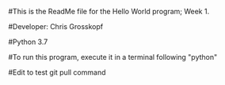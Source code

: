 #This is the ReadMe file for the Hello World program; Week 1.

#Developer: Chris Grosskopf

#Python 3.7

#To run this program, execute it in a terminal following "python"

#Edit to test git pull command
